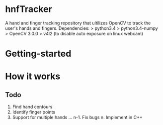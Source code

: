# hnfTracker
A hand and finger tracking repository that ultilizes OpenCV to track the user's hands and fingers.
Dependencies:
	> python3.4
	> python3.4-numpy
	> OpenCV 3.0.0
	> v4l2 (to disable auto exposure on linux webcam)
	
# Getting-started


# How it works

## Todo
1. Find hand contours
2. Identify finger points
3. Support for multiple hands
...
n-1. Fix bugs
n. Implement in C++
